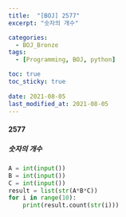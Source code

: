 ```yaml
---
title:  "[BOJ] 2577"
excerpt: "숫자의 개수"

categories:
  - BOJ_Bronze
tags:
  - [Programming, BOJ, python]

toc: true
toc_sticky: true
 
date: 2021-08-05
last_modified_at: 2021-08-05
---
```


#### 2577
##### 숫자의 개수

```python
A = int(input())
B = int(input())
C = int(input())
result = list(str(A*B*C))
for i in range(10):
    print(result.count(str(i)))
```